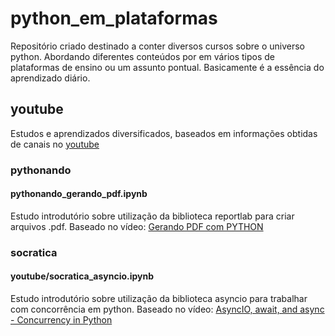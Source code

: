 # python_em_plataformas
Repositório criado destinado a conter diversos cursos sobre o universo python. Abordando diferentes conteúdos  por em vários tipos de plataformas de ensino ou um assunto pontual. Basicamente é a essência do aprendizado diário.

## youtube
Estudos e aprendizados diversificados, baseados em informações obtidas de canais no [youtube](https://www.youtube.com/)

### pythonando
#### pythonando_gerando_pdf.ipynb
Estudo introdutório sobre utilização da biblioteca reportlab para criar arquivos .pdf.
Baseado no vídeo: [Gerando PDF com PYTHON](https://youtu.be/Pi94aWswimU?feature=shared)

### socratica
#### youtube/socratica_asyncio.ipynb
Estudo introdutório sobre utilização da biblioteca asyncio para trabalhar com concorrência em python.
Baseado no vídeo: [AsyncIO, await, and async - Concurrency in Python](https://youtu.be/K56nNuBEd0c?feature=shared)


